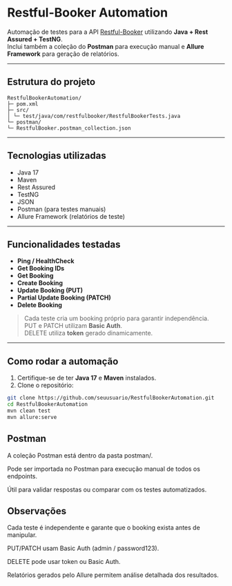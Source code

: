 # Restful-Booker Automation

Automação de testes para a API [Restful-Booker](https://restful-booker.herokuapp.com/) utilizando **Java + Rest Assured + TestNG**.  
Inclui também a coleção do **Postman** para execução manual e **Allure Framework** para geração de relatórios.

---

## Estrutura do projeto

```
RestfulBookerAutomation/
├─ pom.xml
├─ src/
│ └─ test/java/com/restfulbooker/RestfulBookerTests.java
└─ postman/
└─ RestfulBooker.postman_collection.json
```

---

## Tecnologias utilizadas

- Java 17
- Maven
- Rest Assured
- TestNG
- JSON
- Postman (para testes manuais)
- Allure Framework (relatórios de teste)

---

## Funcionalidades testadas

- **Ping / HealthCheck**  
- **Get Booking IDs**  
- **Get Booking**  
- **Create Booking**  
- **Update Booking (PUT)**  
- **Partial Update Booking (PATCH)**  
- **Delete Booking**

> Cada teste cria um booking próprio para garantir independência.  
> PUT e PATCH utilizam **Basic Auth**.  
> DELETE utiliza **token** gerado dinamicamente.

---

## Como rodar a automação

1. Certifique-se de ter **Java 17** e **Maven** instalados.
2. Clone o repositório:

```bash
git clone https://github.com/seuusuario/RestfulBookerAutomation.git
cd RestfulBookerAutomation
mvn clean test
mvn allure:serve

```

##  Postman

A coleção Postman está dentro da pasta postman/.

Pode ser importada no Postman para execução manual de todos os endpoints.

Útil para validar respostas ou comparar com os testes automatizados.

## Observações

Cada teste é independente e garante que o booking exista antes de manipular.

PUT/PATCH usam Basic Auth (admin / password123).

DELETE pode usar token ou Basic Auth.

Relatórios gerados pelo Allure permitem análise detalhada dos resultados.
